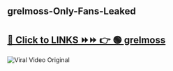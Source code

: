 
 ## grelmoss-Only-Fans-Leaked

# <h2><a href="https://clipsfans.com/grelmoss&ref=git">🔗 Click to LINKS ⏩⏩ 👉 🟢 grelmoss </a></h2>

<a href="https://clipsfans.com/grelmoss&ref=git" rel="nofollow" data-target="animated-image.originalLink"><img src="https://i.ibb.co.com/xMMVF88/686577567.gif" alt="Viral Video Original" style="max-width: 100%; display: inline-block;" data-target="animated-image.originalImage"></a>
